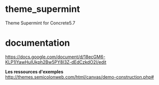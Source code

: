 # theme_supermint
Theme Supermint for Concrete5.7

# documentation 
https://docs.google.com/document/d/18ecGM6-KLP1lYawHuIUkph2Bw5PY8I3Z-dEdCzkdO2I/edit

**Les ressources d'exemples**
http://themes.semicolonweb.com/html/canvas/demo-construction.php#
